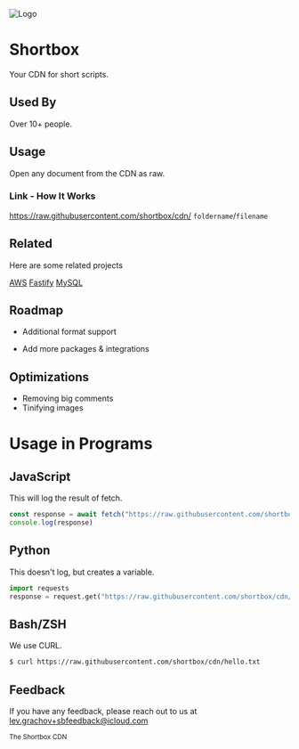 
![Logo](https://raw.githubusercontent.com/shortbox/cdn/39eaf684d30476bfd9a17ba28cd588f3ca0b471a/shortbox.png)


# Shortbox

Your CDN for short scripts.

## Used By

Over 10+ people.

## Usage

Open any document from the CDN as raw.

### Link - How It Works

https://raw.githubusercontent.com/shortbox/cdn/ `foldername`/`filename`
## Related

Here are some related projects

[AWS](https://aws.amazon.com)
[Fastify](https://fastify.dev)
[MySQL](https://www.mysql.com)

## Roadmap

- Additional format support

- Add more packages & integrations


## Optimizations

- Removing big comments
- Tinifying images


# Usage in Programs
## JavaScript
This will log the result of fetch.
```js
const response = await fetch("https://raw.githubusercontent.com/shortbox/cdn/hello.txt");
console.log(response)
```
## Python
This doesn't log, but creates a variable.
```python
import requests
response = request.get("https://raw.githubusercontent.com/shortbox/cdn/hello.txt")
```
## Bash/ZSH
We use CURL.
```bash
$ curl https://raw.githubusercontent.com/shortbox/cdn/hello.txt
```
## Feedback

If you have any feedback, please reach out to us at lev.grachov+sbfeedback@icloud.com

<sub>The Shortbox CDN<sub>
